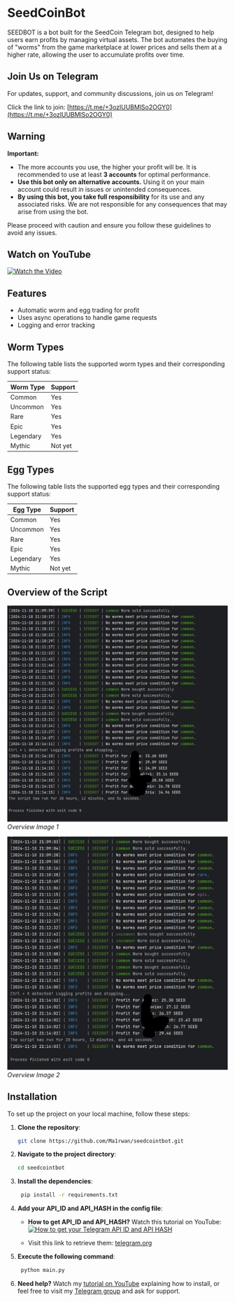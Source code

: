 # SeedCoinBot

SEEDBOT is a bot built for the SeedCoin Telegram bot, designed to help users earn profits by managing virtual assets. The bot automates the buying of "worms" from the game marketplace at lower prices and sells them at a higher rate, allowing the user to accumulate profits over time.

## Join Us on Telegram

For updates, support, and community discussions, join us on Telegram! 

Click the link to join: [https://t.me/+3ozlUUBMlSo2OGY0](https://t.me/+3ozlUUBMlSo2OGY0)

## Warning

**Important:**
- The more accounts you use, the higher your profit will be. It is recommended to use at least **3 accounts** for optimal performance.
- **Use this bot only on alternative accounts.** Using it on your main account could result in issues or unintended consequences.
- **By using this bot, you take full responsibility** for its use and any associated risks. We are not responsible for any consequences that may arise from using the bot.

Please proceed with caution and ensure you follow these guidelines to avoid any issues.

## Watch on YouTube

[![Watch the Video](https://img.youtube.com/vi/Czd7MgxpSR4/0.jpg)](https://www.youtube.com/watch?v=Czd7MgxpSR4)

## Features

- Automatic worm and egg trading for profit
- Uses async operations to handle game requests
- Logging and error tracking

## Worm Types

The following table lists the supported worm types and their corresponding support status:

| Worm Type  | Support   |
|------------|-----------|
| Common     | Yes       |
| Uncommon   | Yes       |
| Rare       | Yes       |
| Epic       | Yes       |
| Legendary  | Yes       |
| Mythic     | Not yet   |

## Egg Types

The following table lists the supported egg types and their corresponding support status:

| Egg Type   | Support   |
|------------|-----------|
| Common     | Yes       |
| Uncommon   | Yes       |
| Rare       | Yes       |
| Epic       | Yes       |
| Legendary  | Yes       |
| Mythic     | Not yet   |

## Overview of the Script

![Image 1](image1.jpg)
*Overview Image 1*

![Image 2](image2.jpg)
*Overview Image 2*

## Installation

To set up the project on your local machine, follow these steps:

1. **Clone the repository**:
   ```bash
   git clone https://github.com/Ma1rwan/seedcointbot.git
2. **Navigate to the project directory**:
   ```bash
   cd seedcointbot
3. **Install the dependencies**:
   ```bash
    pip install -r requirements.txt
4. **Add your API_ID and API_HASH in the config file**:

   - **How to get API_ID and API_HASH?** Watch this tutorial on YouTube:
     [![How to get your Telegram API ID and API HASH](https://img.youtube.com/vi/XM040Gr5h1Q/0.jpg)](https://www.youtube.com/watch?v=XM040Gr5h1Q)
   
   - Visit this link to retrieve them: [telegram.org](https://my.telegram.org/auth)


5. **Execute the following command**:
   ```bash
    python main.py

6. **Need help?**
   Watch my [tutorial on YouTube](https://www.youtube.com/watch?v=Czd7MgxpSR4) explaining how to install, or feel free to visit my [Telegram group](https://t.me/+3ozlUUBMlSo2OGY0) and ask for support.

